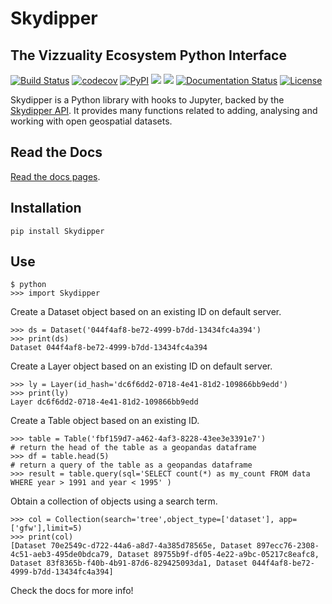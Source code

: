 # Skydipper
## The Vizzuality Ecosystem Python Interface

[![Build Status](https://travis-ci.org/Skydipper/Skydipper.svg?branch=master)](https://travis-ci.org/Skydipper/Skydipper) [![codecov](https://codecov.io/gh/Vizzuality/Skydipper/branch/master/graph/badge.svg)](https://codecov.io/gh/Vizzuality/Skydipper) [![PyPI](https://img.shields.io/pypi/v/Skydipper.svg?style=flat)](https://pypi.org/project/Skydipper/) ![](https://img.shields.io/pypi/pyversions/Skydipper.svg?style=flat)  ![](https://img.shields.io/pypi/wheel/Skydipper.svg?style=flat) [![Documentation Status](https://readthedocs.org/projects/skydipper/badge/?version=latest)](https://skydipper.readthedocs.io/en/latest/?badge=latest) [![License](https://img.shields.io/badge/License-MIT-brightgreen.svg)](https://github.com/Vizzuality/Skydipper/blob/master/LICENSE)

Skydipper is a Python library with hooks to Jupyter, backed by the [Skydipper API](https://github.com/Skydipper).
It provides many functions related to adding, analysing and working with open geospatial datasets.

## Read the Docs

[Read the docs pages](https://skydipper.readthedocs.io/en/latest/).

## Installation

`pip install Skydipper`

## Use


```
$ python
>>> import Skydipper
```

Create a Dataset object based on an existing ID on default server.
```
>>> ds = Dataset('044f4af8-be72-4999-b7dd-13434fc4a394')
>>> print(ds)
Dataset 044f4af8-be72-4999-b7dd-13434fc4a394
```

Create a Layer object based on an existing ID on default server.
```
>>> ly = Layer(id_hash='dc6f6dd2-0718-4e41-81d2-109866bb9edd')
>>> print(ly)
Layer dc6f6dd2-0718-4e41-81d2-109866bb9edd
```

Create a Table object based on an existing ID.
```
>>> table = Table('fbf159d7-a462-4af3-8228-43ee3e3391e7')
# return the head of the table as a geopandas dataframe
>>> df = table.head(5)
# return a query of the table as a geopandas dataframe
>>> result = table.query(sql='SELECT count(*) as my_count FROM data WHERE year > 1991 and year < 1995' )
```

Obtain a collection of objects using a search term.
```
>>> col = Collection(search='tree',object_type=['dataset'], app=['gfw'],limit=5)
>>> print(col)
[Dataset 70e2549c-d722-44a6-a8d7-4a385d78565e, Dataset 897ecc76-2308-4c51-aeb3-495de0bdca79, Dataset 89755b9f-df05-4e22-a9bc-05217c8eafc8, Dataset 83f8365b-f40b-4b91-87d6-829425093da1, Dataset 044f4af8-be72-4999-b7dd-13434fc4a394]
```
Check the docs for more info!
